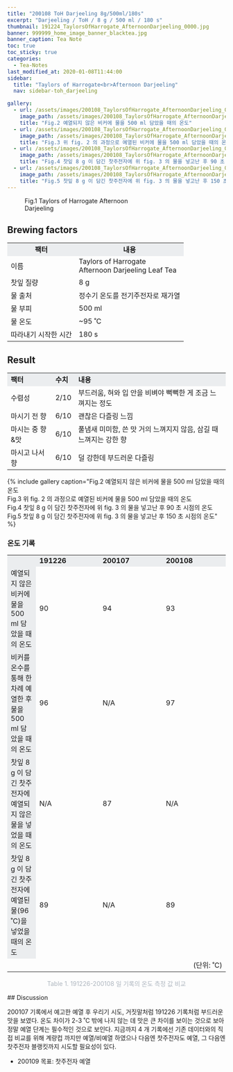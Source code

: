```yaml
---
title: "200108 ToH Darjeeling 8g/500ml/180s"
excerpt: "Darjeeling / ToH / 8 g / 500 ml / 180 s"
thumbnail: 191224_TaylorsOfHarrogate_AfternoonDarjeeling_0000.jpg
banner: 999999_home_image_banner_blacktea.jpg
banner_caption: Tea Note
toc: true
toc_sticky: true
categories:
  - Tea-Notes
last_modified_at: 2020-01-08T11:44:00
sidebar:
  title: "Taylors of Harrogate<br>Afternoon Darjeeling"
  nav: sidebar-toh_darjeeling

gallery:
  - url: /assets/images/200108_TaylorsOfHarrogate_AfternoonDarjeeling_0010.jpg
    image_path: /assets/images/200108_TaylorsOfHarrogate_AfternoonDarjeeling_0010.jpg
    title: "Fig.2 예열되지 않은 비커에 물을 500 ml 담았을 때의 온도"
  - url: /assets/images/200108_TaylorsOfHarrogate_AfternoonDarjeeling_0011.jpg
    image_path: /assets/images/200108_TaylorsOfHarrogate_AfternoonDarjeeling_0011.jpg
    title: "Fig.3 위 fig. 2 의 과정으로 예열된 비커에 물을 500 ml 담았을 때의 온도"
  - url: /assets/images/200108_TaylorsOfHarrogate_AfternoonDarjeeling_0012.jpg
    image_path: /assets/images/200108_TaylorsOfHarrogate_AfternoonDarjeeling_0012.jpg
    title: "Fig.4 찻잎 8 g 이 담긴 찻주전자에 위 fig. 3 의 물을 넣고난 후 90 초 시점의 온도"
  - url: /assets/images/200108_TaylorsOfHarrogate_AfternoonDarjeeling_0013.jpg
    image_path: /assets/images/200108_TaylorsOfHarrogate_AfternoonDarjeeling_0013.jpg
    title: "Fig.5 찻잎 8 g 이 담긴 찻주전자에 위 fig. 3 의 물을 넣고난 후 150 초 시점의 온도"
---
```


<figure class="align-center" style="width: 300px">
  <a href="/assets/images/191224_TaylorsOfHarrogate_AfternoonDarjeeling_0000.jpg">
  <img src="{{ site.url }}{{ site.baseurl }}/assets/images/191224_TaylorsOfHarrogate_AfternoonDarjeeling_0000.jpg" alt="">
  </a>
  <figcaption>
  Fig.1 Taylors of Harrogate Afternoon Darjeeling
  </figcaption>
</figure>

## Brewing factors

<div align="center">
  <table align = "center" >
      <tr bgcolor="#ebedef" align ="center">
      <td><b>팩터</b></td>
      <td><b>내용</b></td>
      </tr>
      <tr>
      <td>이름</td>
      <td>Taylors of Harrogate<br>Afternoon Darjeeling Leaf Tea</td>
      </tr>
      <tr>
      <td>찻잎 질량</td>
      <td>8 g</td>
      </tr>
      <tr>
    <td>물 출처</td>
      <td>정수기 온도를 전기주전자로 재가열</td>
      </tr>
      <tr>
    <td>물 부피</td>
      <td>500 ml</td>
      </tr>
      <tr>
    <td>물 온도</td>
      <td>~95 ˚C</td>
      </tr>
      <tr>
    <td>따라내기 시작한 시간</td>
      <td>180 s</td>
      </tr>
  </table>
</div>

## Result

<div align="center">
  <table align = "center" >
      <tr bgcolor="#ebedef" style="white-space:nowrap">
      <td><b>팩터</b></td>
    <td><b>수치</b></td>
      <td><b>내용</b></td>
      </tr>
      <tr>
      <td>수렴성</td>
      <td>2/10</td>
    <td>부드러움, 혀와 입 안을 비벼야 뻑뻑한 게 조금 느껴지는 정도</td>
      </tr>
      <tr>
      <td>마시기 전 향</td>
      <td>6/10</td>
    <td>괜찮은 다즐링 느낌</td>
      </tr>
      <tr>
      <td>마시는 중 향&맛</td>
      <td>6/10</td>
    <td>풀냄새 미미함, 쓴 맛 거의 느껴지지 않음, 삼길 때 느껴지는 강한 향</td>
      </tr>
      <tr>
      <td>마시고 나서 향</td>
      <td>6/10</td>
    <td>덜 강한데 부드러운 다즐링</td>
      </tr>
  </table>
</div>

{% include gallery caption="Fig.2 예열되지 않은 비커에 물을 500 ml 담았을 때의 온도<br>
Fig.3 위 fig. 2 의 과정으로 예열된 비커에 물을 500 ml 담았을 때의 온도<br>
Fig.4 찻잎 8 g 이 담긴 찻주전자에 위 fig. 3 의 물을 넣고난 후 90 초 시점의 온도<br>
Fig.5 찻잎 8 g 이 담긴 찻주전자에 위 fig. 3 의 물을 넣고난 후 150 초 시점의 온도" %}

### 온도 기록

<div align="center">
  <table align = "center" >
      <tr bgcolor="#ebedef" style="white-space:nowrap">
      <td><b></b></td>
    <td style="width:130px"><b>191226</b></td>
      <td style="width:130px"><b>200107</b></td>
    <td style="width:130px"><b>200108</b></td>
      </tr>
      <tr>
      <td bgcolor="#ebedef">예열되지 않은 비커에 물을 500 ml 담았을 때의 온도</td>
      <td>90</td>
    <td>94</td>
    <td>93</td>
      </tr>
      <tr>
      <td bgcolor="#ebedef">비커를 온수를 통해 한 차례 예열한 후 물을 500 ml 담았을 때의 온도</td>
      <td>96</td>
    <td>N/A</td>
    <td>97</td>
      </tr>
      <tr>
      <td bgcolor="#ebedef">찻잎 8 g 이 담긴 찻주전자에 예열되지 않은 물을 넣었을 때의 온도</td>
      <td>N/A</td>
    <td>87</td>
    <td>N/A</td>
      </tr>
      <tr>
      <td bgcolor="#ebedef">찻잎 8 g 이 담긴 찻주전자에 예열된 물(96 ˚C)을 넣었을 때의 온도</td>
      <td>89</td>
    <td>N/A</td>
    <td>89</td>
      </tr>
      <tr>
      <td></td>
      <td></td>
    <td></td>
    <td style="text-align:right">(단위: ˚C)</td>
      </tr>
  </table>
  <p style="color:#aeb6bf;" style="font-size:16px;">Table 1. 191226-200108 일 기록의 온도 측정 값 비교</p>
</div>
## Discussion

200107 기록에서 예고한 예열 후 우리기 시도, 거짓말처럼 191226 기록처럼 부드러운 맛을 보였다. 온도 차이가 2-3 ˚C 밖에 나지 않는 데 맛은 큰 차이를 보이는 것으로 보아 정말 예열 단계는 필수적인 것으로 보인다. 지금까지 4 개 기록에선 기존 데이터와의 직접 비교를 위해 계량컵 까지만 예열/비예열 하였으나 다음엔 찻주전자도 예열, 그 다음엔 찻주전자 블랭킷까지 시도할 필요성이 있다.

* 200109 목표: 찻주전자 예열
